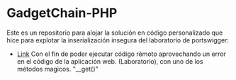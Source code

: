 # GadgetChain-PHP

Este es un repositorio para alojar la solución en código personalizado que hice para explotar la inserialización insegura del laboratorio de portswigger: 
* [Link](https://portswigger.net/web-security/deserialization/exploiting/lab-deserialization-developing-a-custom-gadget-chain-for-php-deserialization)
Con el fin de poder ejecutar código rémoto aprovechando un error en el código de la aplicación web. (Laboratorio), con uno de los métodos magicos. "__get()"
